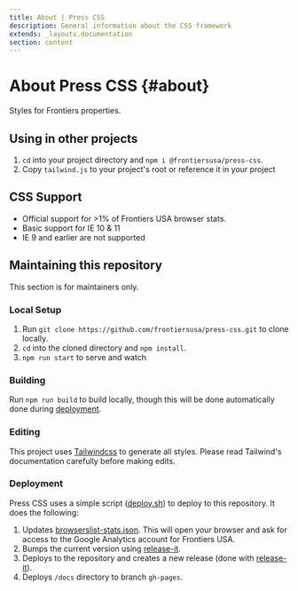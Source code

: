 ```yaml
---
title: About | Press CSS
description: General information about the CSS framework
extends: _layouts.documentation
section: content
---
```


# About Press CSS {#about}

Styles for Frontiers properties.

## Using in other projects

1. `cd` into your project directory and `npm i @frontiersusa/press-css`.
2. Copy `tailwind.js` to your project's root or reference it in your project

## CSS Support

- Official support for >1% of Frontiers USA browser stats.
- Basic support for IE 10 & 11
- IE 9 and earlier are not supported

## Maintaining this repository

This section is for maintainers only.

### Local Setup

1. Run `git clone https://github.com/frontiersusa/press-css.git` to clone locally.
2. `cd` into the cloned directory and `npm install`.
3. `npm run start` to serve and watch

### Building

Run `npm run build` to build locally, though this will be done automatically done during [deployment](#deployment).

### Editing

This project uses [Tailwindcss](https://github.com/tailwindcss/tailwindcss) to generate all styles. Please read Tailwind's documentation carefully before making edits.

### Deployment

Press CSS uses a simple script ([deploy.sh](https://github.com/frontiersusa/press-css/blob/master/deploy.sh)) to deploy to this repository. It does the following:

1. Updates [browserslist-stats.json](https://github.com/frontiersusa/press-css/blob/master/browserslist-stats.json). This will open your browser and ask for access to the Google Analytics account for Frontiers USA.
2. Bumps the current version using [release-it](https://github.com/webpro/release-it#readme).
3. Deploys to the repository and creates a new release (done with [release-it](https://github.com/webpro/release-it#readme)).
4. Deploys `/docs` directory to branch `gh-pages`.
